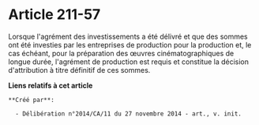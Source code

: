 # Article 211-57

Lorsque l'agrément des investissements a été délivré et que des sommes ont été investies par les entreprises de production
pour la production et, le cas échéant, pour la préparation des œuvres cinématographiques de longue durée, l'agrément de
production est requis et constitue la décision d'attribution à titre définitif de ces sommes.

**Liens relatifs à cet article**

	**Créé par**:

	  - Délibération n°2014/CA/11 du 27 novembre 2014 - art., v. init.
